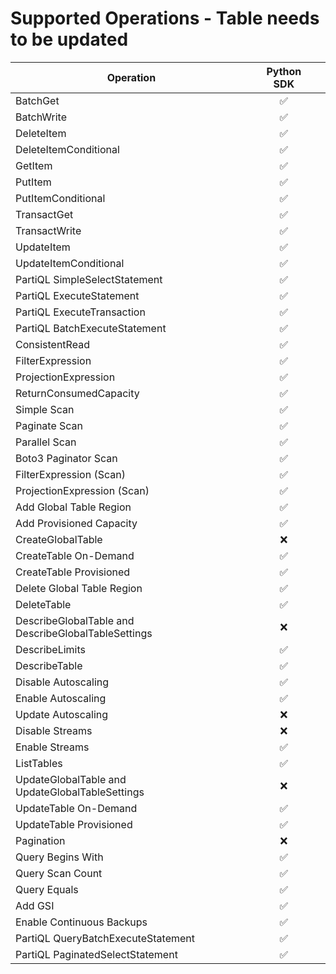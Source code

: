 # Supported Operations - Table needs to be updated

| Operation                                           | Python SDK |     |
| --------------------------------------------------- | :--------: | --- |
| BatchGet                                            |     ✅     |     |
| BatchWrite                                          |     ✅     |     |
| DeleteItem                                          |     ✅     |     |
| DeleteItemConditional                               |     ✅     |     |
| GetItem                                             |     ✅     |     |
| PutItem                                             |     ✅     |     |
| PutItemConditional                                  |     ✅     |     |
| TransactGet                                         |     ✅     |     |
| TransactWrite                                       |     ✅     |     |
| UpdateItem                                          |     ✅     |     |
| UpdateItemConditional                               |     ✅     |     |
| PartiQL SimpleSelectStatement                       |     ✅     |     |
| PartiQL ExecuteStatement                            |     ✅     |     |
| PartiQL ExecuteTransaction                          |     ✅     |     |
| PartiQL BatchExecuteStatement                       |     ✅     |     |
| ConsistentRead                                      |     ✅     |     |
| FilterExpression                                    |     ✅     |     |
| ProjectionExpression                                |     ✅     |     |
| ReturnConsumedCapacity                              |     ✅     |     |
| Simple Scan                                         |     ✅     |     |
| Paginate Scan                                       |     ✅     |     |
| Parallel Scan                                       |     ✅     |     |
| Boto3 Paginator Scan                                |     ✅     |     |
| FilterExpression (Scan)                             |     ✅     |     |
| ProjectionExpression (Scan)                         |     ✅     |     |
| Add Global Table Region                             |     ✅     |     |
| Add Provisioned Capacity                            |     ✅     |     |
| CreateGlobalTable                                   |     ❌     |     |
| CreateTable On-Demand                               |     ✅     |     |
| CreateTable Provisioned                             |     ✅     |     |
| Delete Global Table Region                          |     ✅     |     |
| DeleteTable                                         |     ✅     |     |
| DescribeGlobalTable and DescribeGlobalTableSettings |     ❌     |     |
| DescribeLimits                                      |     ✅     |     |
| DescribeTable                                       |     ✅     |     |
| Disable Autoscaling                                 |     ✅     |     |
| Enable Autoscaling                                  |     ✅     |     |
| Update Autoscaling                                  |     ❌     |     |
| Disable Streams                                     |     ❌     |     |
| Enable Streams                                      |     ✅     |     |
| ListTables                                          |     ✅     |     |
| UpdateGlobalTable and UpdateGlobalTableSettings     |     ❌     |     |
| UpdateTable On-Demand                               |     ✅     |     |
| UpdateTable Provisioned                             |     ✅     |     |
| Pagination                                          |     ❌     |     |
| Query Begins With                                   |     ✅     |     |
| Query Scan Count                                    |     ✅     |     |
| Query Equals                                        |     ✅     |     |
| Add GSI                                             |     ✅     |     |
| Enable Continuous Backups                           |     ✅     |     |
| PartiQL QueryBatchExecuteStatement                  |     ✅     |     |
| PartiQL PaginatedSelectStatement                    |     ✅     |     |
